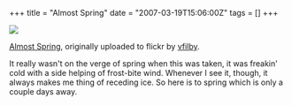 +++
title = "Almost Spring"
date = "2007-03-19T15:06:00Z"
tags = []
+++

[![](http://farm1.static.flickr.com/42/103768211_4c96d2ef96.jpg)](http://www.flickr.com/photos/vfilby/103768211/
"photo sharing" )

[Almost Spring](http://www.flickr.com/photos/vfilby/103768211/), originally
uploaded to flickr by [vfilby](http://www.flickr.com/people/vfilby/).

It really wasn't on the verge of spring when this was taken, it was freakin'
cold with a side helping of frost-bite wind. Whenever I see it, though, it
always makes me thing of receding ice. So here is to spring which is only a
couple days away.


